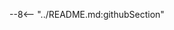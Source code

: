 --8<-- "../README.md:githubSection"

<!--References for web-->

<!-- markdownlint-disable MD053 -->
[contribution]: contribution/to-source-code-guide.md
[release-workflow]: contribution/release-workflow-guide.md
[changelog]: changelog.md
<!-- markdownlint-enable MD053 -->
